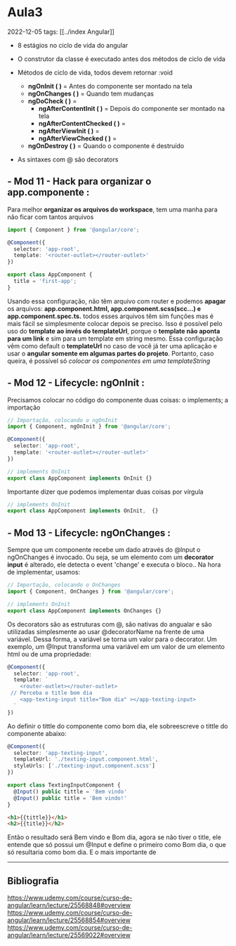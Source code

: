 # Aula3
2022-12-05
tags: [[../index Angular]]

* 8 estágios no ciclo de vida do angular
* O construtor da classe é executado antes dos métodos de ciclo de vida
* Métodos de ciclo de vida, todos devem retornar :void
	* **ngOnInit ( )** = Antes do componente ser montado na tela
	* **ngOnChanges ( )** = Quando tem mudanças
	* **ngDoCheck ( )** = 
		* **ngAfterContentInit ( )** = Depois do componente ser montado na tela
		* **ngAfterContentChecked ( )** =
		* **ngAfterViewInit ( )** =
		*  **ngAfterViewChecked ( )** =
	* **ngOnDestroy ( )** = Quando o componente é destruído

 * As sintaxes com @ são decorators


## - Mod 11 - Hack para organizar o app.componente :

Para melhor **organizar os arquivos do workspace**, tem uma manha para não ficar com tantos arquivos

~~~ts
import { Component } from '@angular/core';

@Component({
  selector: 'app-root',
  template: '<router-outlet></router-outlet>'
})

export class AppComponent {
  title = 'first-app';
}
~~~

Usando essa configuração, não têm arquivo com router e podemos **apagar** os arquivos: **app.component.html, app.component.scss(scc...) e app.component.spec.ts.** todos esses arquivos têm sim funções mas é mais fácil se simplesmente colocar depois se preciso.
Isso é possível pelo uso do **template ao invés do templateUrl**, porque o **template não aponta para um link** e sim para um template em string mesmo. Essa configuração vêm como default o **templateUrl** no caso de você já ter uma aplicação e usar o **angular somente em algumas partes do projeto**. Portanto, caso queira, é possível só *colocar os componentes em uma templateString*

## - Mod 12 - Lifecycle: ngOnInit :

Precisamos colocar no código do componente duas coisas: o implements; a importação
~~~ts
// Importação, colocando o ngOnInit
import { Component, ngOnInit } from '@angular/core';

@Component({
  selector: 'app-root',
  template: '<router-outlet></router-outlet>'
})

// implements OnInit
export class AppComponent implements OnInit {}
~~~

Importante dizer que podemos implementar duas coisas por vírgula
~~~ts
// implements OnInit
export class AppComponent implements OnInit,  {}
~~~

## - Mod 13 - Lifecycle: ngOnChanges :

Sempre que um componente recebe um dado através do @lnput o ngOnChanges é invocado. Ou seja, se um elemento com um  **decorator input** é alterado, ele detecta o event 'change' e executa o bloco.. Na hora de implementar, usamos:
~~~ts
// Importação, colocando o OnChanges
import { Component, OnChanges } from '@angular/core';

// implements OnInit
export class AppComponent implements OnChanges {}
~~~

Os decorators são as estruturas com @, são nativas do angualar e são utilizadas simplesmente ao usar @decoratorName na frente de uma variável. Dessa forma, a variável se torna um valor para o decorator. Um exemplo, um @Input transforma uma variável em um valor de um elemento html ou de uma propriedade:

~~~ts
@Component({
  selector: 'app-root',
  template: `
    <router-outlet></router-outlet>  
 // Perceba o title bom dia
    <app-texting-input title="Bom dia" ></app-texting-input>
  `
})
~~~

Ao definir o tittle do componente como bom dia, ele sobreescreve o tittle do componente abaixo:

~~~ts
@Component({
  selector: 'app-texting-input',
  templateUrl: './texting-input.component.html',
  styleUrls: ['./texting-input.component.scss']
})

export class TextingInputComponent {
  @Input() public tittle = 'Bem vindo'
  @Input() public title = 'Bem vindo!'
}
~~~
~~~html
<h1>{{tittle}}</h1>
<h2>{{title}}</h2>
~~~

Então o resultado será Bem vindo e Bom dia, agora se não tiver o title, ele entende que só possui um @Input e define o primeiro como Bom dia, o que só resultaria como bom dia. E o mais importante de  

-----------------------------------------------
## Bibliografia

https://www.udemy.com/course/curso-de-angular/learn/lecture/25568848#overview
https://www.udemy.com/course/curso-de-angular/learn/lecture/25568854#overview
https://www.udemy.com/course/curso-de-angular/learn/lecture/25569022#overview